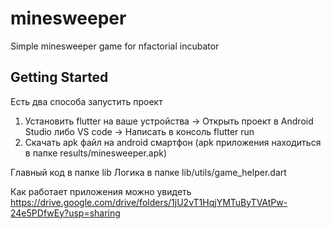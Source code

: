 # minesweeper

Simple minesweeper game for nfactorial incubator

## Getting Started

Есть два способа запустить проект

1. Установить flutter на ваше устройства -> Открыть проект в Android Studio либо VS code -> Написать в консоль flutter run
2. Скачать apk файл на android смартфон (apk приложения находиться в папке results/minesweeper.apk)

Главный код в папке lib
Логика в папке lib/utils/game_helper.dart

Как работает приложения можно увидеть https://drive.google.com/drive/folders/1jU2vT1HqjYMTuByTVAtPw-24e5PDfwEy?usp=sharing 